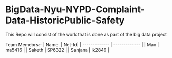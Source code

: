 # BigData-Nyu-NYPD-Complaint-Data-HistoricPublic-Safety
This Repo will consist of the work that is done as part of the big data project 

Team Memebrs:-
| Name.         |    Net-Id|
| ------------- | ------------- |
| Max           |       ma5416  |
| Saketh        |       SP6322  |
| Sanjana       |       lk2849  |

